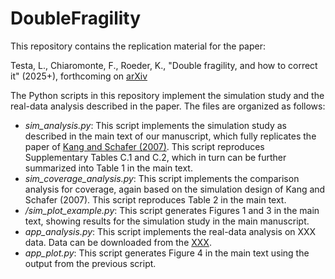 # DoubleFragility

This repository contains the replication material for the paper:

Testa, L., Chiaromonte, F., Roeder, K., "Double fragility, and how to correct it" (2025+), forthcoming on [arXiv](...)

The Python scripts in this repository implement the simulation study and the real-data analysis described in the paper. The files are organized as follows:

- *sim_analysis.py*: This script implements the simulation study as described in the main text of our manuscript, which fully replicates the paper of [Kang and Schafer (2007)](https://projecteuclid.org/journals/statistical-science/volume-22/issue-4/Demystifying-Double-Robustness--A-Comparison-of-Alternative-Strategies-for/10.1214/07-STS227.full). This script reproduces Supplementary Tables C.1 and C.2, which in turn can be further summarized into Table 1 in the main text.
- *sim_coverage_analysis.py*: This script implements the comparison analysis for coverage, again based on the simulation design of Kang and Schafer (2007). This script reproduces Table 2 in the main text. 
- */sim_plot_example.py*: This script generates Figures 1 and 3 in the main text, showing results for the simulation study in the main manuscript.
- *app_analysis.py*: This script implements the real-data analysis on XXX data. Data can be downloaded from the [XXX](...).
- *app_plot.py*: This script generates Figure 4 in the main text using the output from the previous script.
